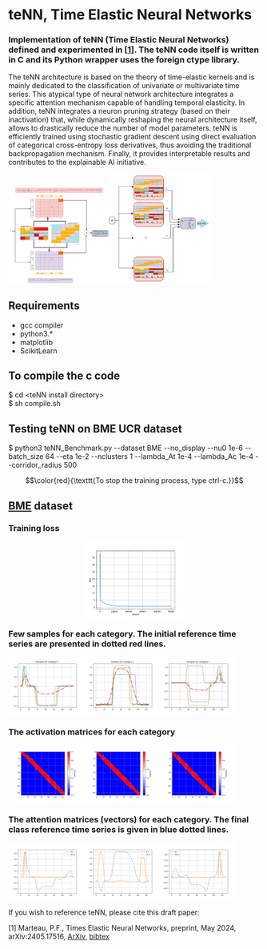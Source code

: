 # teNN, Time Elastic Neural Networks
### Implementation of teNN (Time Elastic Neural Networks) defined and experimented in \[[1](#1)\]. The teNN code itself is written in C and its Python wrapper uses the foreign ctype library.

The teNN architecture is based on the theory of time-elastic kernels and is mainly dedicated to the classification of univariate or multivariate time series. This atypical type of neural network architecture integrates a specific attention mechanism capable of handling temporal elasticity. In addition, teNN integrates a neuron pruning strategy (based on their inactivation) that, while dynamically reshaping the neural architecture itself, allows to drastically reduce the number of model parameters. teNN is efficiently trained using stochastic gradient descent using direct evaluation of categorical cross-entropy loss derivatives, thus avoiding the traditional backpropagation mechanism. Finally, it provides interpretable results and contributes to the explainable AI initiative.

<img src="figs/teNN-0.png" width="40%" height="40%"/><img src="figs/teNN.png" width="40%" height="40%"/>


## Requirements 
- gcc compiler
- python3.*
- matplotlib
- ScikitLearn

## To compile the c code
$ cd \<teNN install directory\>\
$ sh compile.sh


## Testing teNN on BME UCR dataset
$ python3  teNN_Benchmark.py --dataset BME --no_display --nu0 1e-6 --batch_size 64 --eta 1e-2 --nclusters 1 --lambda_At 1e-4 --lambda_Ac 1e-4 --corridor_radius 500

$$\color{red}{\texttt{To stop the training process, type ctrl-c.}}$$


## [BME](https://www.timeseriesclassification.com/description.php?Dataset=BME) dataset
### Training loss
<img src="figs/BME_loss.png" width="40%" height="40%" style="display: block; margin: 0 auto" />

### Few samples for each category. The initial reference time series are presented in dotted red lines.

<img src="figs/BME_0.png" width="30%" height="30%"/><img src="figs/BME_1.png" width="30%" height="30%"/><img src="figs/BME_2.png" width="30%" height="30%"/>

### The activation matrices for each category
<img src="figs/BME_Activation_0.png" width="30%" height="30%"/><img src="figs/BME_Activation_1.png" width="30%" height="30%"/><img src="figs/BME_Activation_2.png" width="30%" height="30%"/>

### The attention matrices (vectors) for each category. The final class reference time series is given in blue dotted lines.
<img src="figs/BMEAttention_d0_0.png" width="30%" height="30%"/><img src="figs/BMEAttention_d0_1.png" width="30%" height="30%"/><img src="figs/BMEAttention_d0_2.png" width="30%" height="30%"/>

If you wish to reference teNN, please cite this draft paper:

<a name="1"></a>
[1] Marteau, P.F., Times Elastic Neural Networks, preprint, May 2024, arXiv:2405.17516, 
[ArXiv](https://arxiv.org/abs/2405.17516), 
[bibtex](https://github.com/pfmarteau/teNN/blob/main/bibtex/marteau2024.bib)

